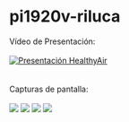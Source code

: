 # pi1920v-riluca
Vídeo de Presentación: <br/><br/>
[![Presentación HealthyAir](http://img.youtube.com/vi/h8ycUZZeswM/0.jpg)](http://www.youtube.com/watch?v=h8ycUZZeswM "Presentación HealthyAir")
<br/><br/><br/>
Capturas de pantalla:<br/><br/>
![](https://github.com/2DAMUE/pi1920v-riluca/blob/master/app/src/main/assets/splash.PNG)
![](https://github.com/2DAMUE/pi1920v-riluca/blob/master/app/src/main/assets/login.PNG)
![](https://github.com/2DAMUE/pi1920v-riluca/blob/master/app/src/main/assets/navigation.PNG)
![](https://github.com/2DAMUE/pi1920v-riluca/blob/master/app/src/main/assets/stations.PNG)
